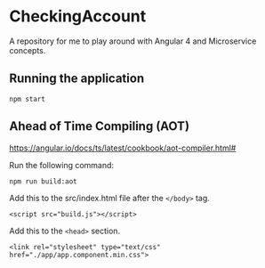 # CheckingAccount
A repository for me to play around with Angular 4 and Microservice concepts.

## Running the application

`npm start`

## Ahead of Time Compiling (AOT)

https://angular.io/docs/ts/latest/cookbook/aot-compiler.html#

Run the following command:

`npm run build:aot`

Add this to the src/index.html file after the `</body>` tag.

`<script src="build.js"></script>`

Add this to the `<head>` section.

`<link rel="stylesheet" type="text/css" href="./app/app.component.min.css">`
